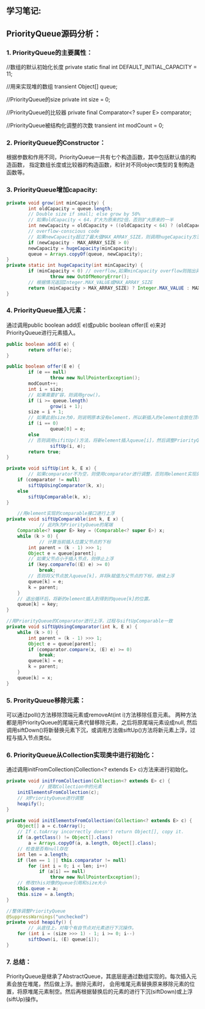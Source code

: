 ## 学习笔记: 



## PriorityQueue源码分析：

### 1. PriorityQueue的主要属性：

//数组的默认初始化长度
private static final int DEFAULT_INITIAL_CAPACITY = 11;

//用来实现堆的数组
transient Object[] queue;

//PriorityQueue的size
private int size = 0;

//PriorityQueue的比较器
private final Comparator<? super E> comparator;

//PriorityQueue被结构化调整的次数
transient int modCount = 0;

### 2. PriorityQueue的Constructor：

根据参数和作用不同，PriorityQueue一共有七个构造函数，其中包括默认值的构造函数，
指定数组长度或比较器的构造函数，和针对不同object类型的复制构造函数等。

### 3. PriorityQueue增加capacity:

```java
private void grow(int minCapacity) {
		int oldCapacity = queue.length;
		// Double size if small; else grow by 50%
		// 如果oldCapacity < 64，扩大为原来的2倍，否则扩大原来的一半
		int newCapacity = oldCapacity + ((oldCapacity < 64) ? (oldCapacity + 2) : (oldCapacity >> 1));
		// overflow-conscious code
		// 如果newCapacity超过了最大值MAX_ARRAY_SIZE，则调用hugeCapacity方法
		if (newCapacity - MAX_ARRAY_SIZE > 0)
		newCapacity = hugeCapacity(minCapacity);
		queue = Arrays.copyOf(queue, newCapacity);
}
private static int hugeCapacity(int minCapacity) {
		if (minCapacity < 0) // overflow,如果minCapacity overflow则抛出异常。
				throw new OutOfMemoryError();
		// 根据情况返回Integer.MAX_VALUE或MAX_ARRAY_SIZE
		return (minCapacity > MAX_ARRAY_SIZE) ? Integer.MAX_VALUE : MAX_ARRAY_SIZE;
}
```



### 4. PriorityQueue插入元素：

通过调用public boolean add(E e)或public boolean offer(E e)来对PriorityQueue进行元素插入。

```java
public boolean add(E e) {
		return offer(e);
}

public boolean offer(E e) {
		if (e == null)
				throw new NullPointerException();
		modCount++;
		int i = size;
		// 如果需要扩容，则调用grow()。
		if (i >= queue.length)
				grow(i + 1);
		size = i + 1;
		// 如果此前size为0，则说明原本没有element，所以新插入的element会放在顶堆，不需要调整。
		if (i == 0)
				queue[0] = e;
		else
		// 否则调用sifitUp()方法，将新element插入queue[i]，然后调整PriorityQueue，上浮插入元素。
				siftUp(i, e);
		return true;
}

private void siftUp(int k, E x) {
		// 如果comparator不为空，则使用comparator进行调整，否则用element实现的comparable接口进行调整
    if (comparator != null)
        siftUpUsingComparator(k, x);
    else
        siftUpComparable(k, x);
}

	//用element实现的comparable接口进行上浮
private void siftUpComparable(int k, E x) {
			// 此时k为PriorityQueue的尾端
    Comparable<? super E> key = (Comparable<? super E>) x;
    while (k > 0) {
    		// 计算当前插入位置父节点的下标
        int parent = (k - 1) >>> 1;
        Object e = queue[parent];
        // 如果父节点小于插入节点，则停止上浮
        if (key.compareTo((E) e) >= 0)
            break;
        // 否则将父节点放入queue[k]，并将k赋值为父节点的下标，继续上浮
        queue[k] = e;
        k = parent;
    }
    // 退出循环后，将新的element插入到得到的queue[k]的位置。
    queue[k] = key;
}

//用PriorityQueue的Comparator进行上浮，过程与siftUpComparable一致
private void siftUpUsingComparator(int k, E x) {
    while (k > 0) {
        int parent = (k - 1) >>> 1;
        Object e = queue[parent];
        if (comparator.compare(x, (E) e) >= 0)
            break;
        queue[k] = e;
        k = parent;
    }
    queue[k] = x;
}
```

### 5. ProrityQueue移除元素：

可以通过poll()方法移除顶端元素或removeAt(int i)方法移除任意元素。
两种方法都是用PriorityQueue的尾端元素代替移除元素，之后将原尾端元素设成null,
然后调用siftDown()将新替换元素下沉，或调用方法做siftUp()方法将新元素上浮，过程与插入节点类似。

### 6. PriorityQueue从Collection实现类中进行初始化：

通过调用initFromCollection(Collection<? extends E> c)方法来进行初始化。

```java
private void initFromCollection(Collection<? extends E> c) {
			// 提取Collection中的元素
    initElementsFromCollection(c);
    // 对PriorityQueue进行调整
    heapify();
}

private void initElementsFromCollection(Collection<? extends E> c) {
    Object[] a = c.toArray();
    // If c.toArray incorrectly doesn't return Object[], copy it.
    if (a.getClass() != Object[].class)
        a = Arrays.copyOf(a, a.length, Object[].class);
    // 检查是否有null存在
    int len = a.length;
    if (len == 1 || this.comparator != null)
        for (int i = 0; i < len; i++)
            if (a[i] == null)
                throw new NullPointerException();
    // 修改this对像的queue引用和size大小
    this.queue = a;
    this.size = a.length;
}

//整体调整PriorityQueue
@SuppressWarnings("unchecked")
private void heapify() {
		// 从底往上，对每个有自节点对元素进行下沉操作。
    for (int i = (size >>> 1) - 1; i >= 0; i--)
        siftDown(i, (E) queue[i]);
}
```

### 7. 总结：

PriorityQueue是继承了AbstractQueue，其底层是通过数组实现的。每次插入元素会放在堆尾，然后做上浮。删除元素时，
会用堆尾元素替换原来移除元素的位置，将原堆尾元素制空。然后再根据替换后的元素的进行下沉(siftDown)或上浮(siftUp)操作。
